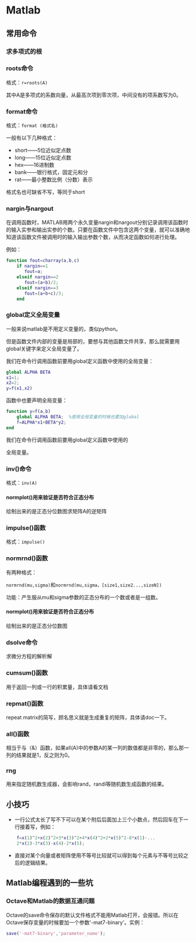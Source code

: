 # Matlab

## 常用命令

### 求多项式的根

### roots命令

格式：`r=roots(A)`

其中A是多项式的系数向量，从最高次项到零次项，中间没有的项系数写为0。

### format命令

格式：`format (格式名)`

一般有以下几种格式：

- short——5位近似定点数
- long——15位近似定点数
- hex——16进制数
- bank——银行格式，固定元和分
- rat——最小整数比例（分数）表示

格式名也可缺省不写，等同于short



### nargin与nargout

在调用函数时，MATLAB用两个永久变量nargin和nargout分别记录调用该函数时的输入实参和输出实参的个数。只要在函数文件中包含这两个变量，就可以准确地知道该函数文件被调用时的输入输出参数个数，从而决定函数如何进行处理。

例如：

```matlab
function fout=charray(a,b,c)
    if nargin==1
       fout=a;
    elseif nargin==2
       fout=(a+b)/2;
    elseif nargin==3
       fout=(a+b+c)/3;
    end
```

### global定义全局变量

一般来说matlab是不用定义变量的，类似python。

但是函数文件内部的变量是局部的，要想与其他函数文件共享，那么就需要用global关键字来定义全局变量了。

我们在命令行调用函数前要用global定义函数中使用的全局变量：

```matlab
global ALPHA BETA
x1=1;
x2=2;
y=f(x1,x2)
```

函数中也要声明全局变量：

```matlab
function y=f(a,b)
	global ALPHA BETA;	%使用全局变量的时候也要加global
	f=ALPHA*x1+BETA*y2;
end
```

我们在命令行调用函数前要用global定义函数中使用的

全局变量。

### inv()命令

格式：`inv(A)`

#### normplot()用来验证是否符合正态分布

绘制出来的是正态分位数图求矩阵A的逆矩阵

### impulse()函数

格式：`impulse()`



### normrnd()函数

有两种格式：

`normrnd(mu,sigma)`和`normrnd(mu,sigma，[size1,size2...,sizeN])`

功能：产生服从mu和sigma参数的正态分布的一个数或者是一组数。

#### normplot()用来验证是否符合正态分布

绘制出来的是正态分位数图

### dsolve命令

求微分方程的解析解



### cumsum()函数

用于返回一列或一行的积累量，具体请看文档



### repmat()函数

repeat matrix的简写，顾名思义就是生成重复的矩阵，具体请doc一下。

### all()函数

相当于与（&）函数，如果all(A)中的参数A的某一列的数值都是非零的，那么那一列的结果就是1，反之则为0。



### rng

用来指定随机数生成器，会影响rand，randi等随机数生成函数的结果。

## 小技巧

- 一行公式太长了写不下可以在某个附后后面加上三个小数点，然后回车在下一行接着写，例如：

```matlab
    f=x(1)^2+x(2)^2+3*x(3)^2+4*x(4)^2+2*x(5)^2-8*x(1)-...
    2*x(2)-3*x(3)-x(4)-2*x(5);
```



- 直接对某个向量或者矩阵使用不等号比较就可以得到每个元素与不等号比较之后的逻辑结果。



## Matlab编程遇到的一些坑

### Octave和Matlab的数据互通问题

Octave的save命令保存的默认文件格式不能用Matlab打开，会报错。所以在Octave保存变量的时候要加一个参数'-mat7-binary'。实例：

```matlab
save('-mat7-binary','parameter_name');
```

